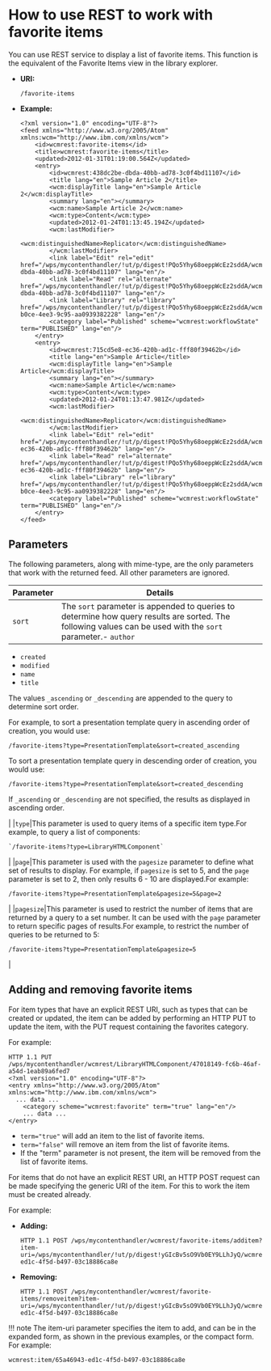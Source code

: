# How to use REST to work with favorite items

You can use REST service to display a list of favorite items. This function is the equivalent of the Favorite Items view in the library explorer.

-   **URI:**

    `/favorite-items`

-   **Example:**

    ```
    <?xml version="1.0" encoding="UTF-8"?>
    <feed xmlns="http://www.w3.org/2005/Atom" xmlns:wcm="http://www.ibm.com/xmlns/wcm">
        <id>wcmrest:favorite-items</id>
        <title>wcmrest:favorite-items</title>
        <updated>2012-01-31T01:19:00.564Z</updated>
        <entry>
            <id>wcmrest:438dc2be-dbda-40bb-ad78-3c0f4bd11107</id>
            <title lang="en">Sample Article 2</title>
            <wcm:displayTitle lang="en">Sample Article 2</wcm:displayTitle>
            <summary lang="en"></summary>
            <wcm:name>Sample Article 2</wcm:name>
            <wcm:type>Content</wcm:type>
            <updated>2012-01-24T01:13:45.194Z</updated>
            <wcm:lastModifier>
                <wcm:distinguishedName>Replicator</wcm:distinguishedName>
            </wcm:lastModifier>
            <link label="Edit" rel="edit" href="/wps/mycontenthandler/!ut/p/digest!PQo5Yhy68oeppWcEz2sddA/wcmrest/Content/438dc2be-dbda-40bb-ad78-3c0f4bd11107" lang="en"/>
            <link label="Read" rel="alternate" href="/wps/mycontenthandler/!ut/p/digest!PQo5Yhy68oeppWcEz2sddA/wcmrest/Content/438dc2be-dbda-40bb-ad78-3c0f4bd11107" lang="en"/>
            <link label="Library" rel="library" href="/wps/mycontenthandler/!ut/p/digest!PQo5Yhy68oeppWcEz2sddA/wcmrest/item/a423287f-b0ce-4ee3-9c95-aa0939382228" lang="en"/>
            <category label="Published" scheme="wcmrest:workflowState" term="PUBLISHED" lang="en"/>
        </entry>
        <entry>
            <id>wcmrest:715cd5e8-ec36-420b-ad1c-fff80f39462b</id>
            <title lang="en">Sample Article</title>
            <wcm:displayTitle lang="en">Sample Article</wcm:displayTitle>
            <summary lang="en"></summary>
            <wcm:name>Sample Article</wcm:name>
            <wcm:type>Content</wcm:type>
            <updated>2012-01-24T01:13:47.981Z</updated>
            <wcm:lastModifier>
                <wcm:distinguishedName>Replicator</wcm:distinguishedName>
            </wcm:lastModifier>
            <link label="Edit" rel="edit" href="/wps/mycontenthandler/!ut/p/digest!PQo5Yhy68oeppWcEz2sddA/wcmrest/Content/715cd5e8-ec36-420b-ad1c-fff80f39462b" lang="en"/>
            <link label="Read" rel="alternate" href="/wps/mycontenthandler/!ut/p/digest!PQo5Yhy68oeppWcEz2sddA/wcmrest/Content/715cd5e8-ec36-420b-ad1c-fff80f39462b" lang="en"/>
            <link label="Library" rel="library" href="/wps/mycontenthandler/!ut/p/digest!PQo5Yhy68oeppWcEz2sddA/wcmrest/item/a423287f-b0ce-4ee3-9c95-aa0939382228" lang="en"/>
            <category label="Published" scheme="wcmrest:workflowState" term="PUBLISHED" lang="en"/>
        </entry>
    </feed>
    ```


## Parameters

The following parameters, along with mime-type, are the only parameters that work with the returned feed. All other parameters are ignored.

|Parameter|Details|
|---------|-------|
|`sort`|The `sort` parameter is appended to queries to determine how query results are sorted. The following values can be used with the `sort` parameter.-   `author`
-   `created`
-   `modified`
-   `name`
-   `title`

The values `_ascending` or `_descending` are appended to the query to determine sort order.

For example, to sort a presentation template query in ascending order of creation, you would use:

```
/favorite-items?type=PresentationTemplate&sort=created_ascending
```

To sort a presentation template query in descending order of creation, you would use:

```
/favorite-items?type=PresentationTemplate&sort=created_descending
```

If `_ascending` or `_descending` are not specified, the results as displayed in ascending order.

|
|`type`|This parameter is used to query items of a specific item type.For example, to query a list of components:

```
`/favorite-items?type=LibraryHTMLComponent`
```

|
|`page`|This parameter is used with the `pagesize` parameter to define what set of results to display. For example, if `pagesize` is set to 5, and the `page` parameter is set to 2, then only results 6 - 10 are displayed.For example:

```
/favorite-items?type=PresentationTemplate&pagesize=5&page=2
```

|
|`pagesize`|This parameter is used to restrict the number of items that are returned by a query to a set number. It can be used with the `page` parameter to return specific pages of results.For example, to restrict the number of queries to be returned to 5:

```
/favorite-items?type=PresentationTemplate&pagesize=5
```

|

## Adding and removing favorite items

For item types that have an explicit REST URI, such as types that can be created or updated, the item can be added by performing an HTTP PUT to update the item, with the PUT request containing the favorites category.

For example:

```
HTTP 1.1 PUT /wps/mycontenthandler/wcmrest/LibraryHTMLComponent/47018149-fc6b-46af-a54d-1eab89a6fed7
<?xml version="1.0" encoding="UTF-8"?>
<entry xmlns="http://www.w3.org/2005/Atom" xmlns:wcm="http://www.ibm.com/xmlns/wcm">
  ... data ...
    <category scheme="wcmrest:favorite" term="true" lang="en"/>
    ... data ...
</entry>
```

-   `term="true"` will add an item to the list of favorite items.
-   `term="false"` will remove an item from the list of favorite items.
-   If the "term" parameter is not present, the item will be removed from the list of favorite items.

For items that do not have an explicit REST URI, an HTTP POST request can be made specifying the generic URI of the item. For this to work the item must be created already.

For example:

-   **Adding:**

    ```
    HTTP 1.1 POST /wps/mycontenthandler/wcmrest/favorite-items/additem?item-uri=/wps/mycontenthandler/!ut/p/digest!yGIcBv5sO9Vb0EY9LLhJyQ/wcmrest/item/65a46943-ed1c-4f5d-b497-03c18886ca8e
    ```

-   **Removing:**

    ```
    HTTP 1.1 POST /wps/mycontenthandler/wcmrest/favorite-items/removeitem?item-uri=/wps/mycontenthandler/!ut/p/digest!yGIcBv5sO9Vb0EY9LLhJyQ/wcmrest/item/65a46943-ed1c-4f5d-b497-03c18886ca8e
    ```


!!! note
    The item-uri parameter specifies the item to add, and can be in the expanded form, as shown in the previous examples, or the compact form. For example:

```
wcmrest:item/65a46943-ed1c-4f5d-b497-03c18886ca8e
```


